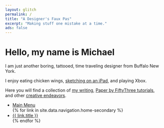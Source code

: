 ```yaml
---
layout: glitch
permalink: /
title: "A Designer's Faux Pas"
excerpt: "Making stuff one mistake at a time."
ads: false
---
```


<div class="typed__source">
  <h1 class="glitch__title">Hello, my name is&nbsp;Michael</h1>
  <div class="glitch__excerpt">
    <p>I am just another boring, tattooed, time traveling designer from Buffalo New York.</p>
    <p>I enjoy eating chicken wings, <a href="{{ site.url }}/paperfaces/">sketching on an iPad</a>, and playing Xbox.</p>
    <p>Here you will find a collection of <a href="{{ site.url }}/articles/">my writing</a>, <a href="{{ site.url }}/mastering-paper/">Paper by FiftyThree tutorials</a>, and other <a href="{{ site.url }}/work/">creative endeavors</a>.</p>
  </div>
</div>

<span id="js-home-typed" class="typed__dest glitch__excerpt"></span>

<nav class="glitch__secondary">
  <ul>
    <li><a href="#0" class="overlay__menu-trigger">Main Menu</a></li>
  {% for link in site.data.navigation.home-secondary %}
    <li><a href="{{ site.url }}{{ link.url }}">{{ link.title }}</a></li>
  {% endfor %}
  </ul>
</nav>
